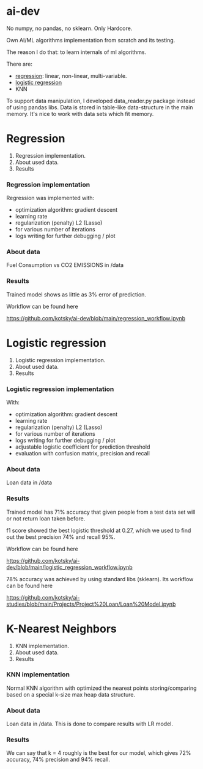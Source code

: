 # ai-dev


No numpy, no pandas, no sklearn. Only Hardcore. 

Own AI/ML algorithms implementation from scratch and its testing.

The reason I do that: to learn internals of ml algorithms.

There are:
- [regression](https://github.com/kotsky/ai-dev#regression): linear, non-linear, multi-variable.
- [logistic regression](https://github.com/kotsky/ai-dev#logistic-regression)
- KNN

To support data manipulation, I developed data_reader.py package instead of using pandas libs.
Data is stored in table-like data-structure in the main memory. 
It's nice to work with data sets which fit memory.

# Regression
1. Regression implementation.
2. About used data.
3. Results

### Regression implementation
Regression was implemented with:
- optimization algorithm: gradient descent
- learning rate
- regularization (penalty) L2 (Lasso)
- for various number of iterations
- logs writing for further debugging / plot

### About data
Fuel Consumption vs CO2 EMISSIONS in /data
### Results
Trained model shows as little as 3% error of prediction.

Workflow can be found here 

https://github.com/kotsky/ai-dev/blob/main/regression_workflow.ipynb

# Logistic regression
1. Logistic regression implementation.
2. About used data.
3. Results

### Logistic regression implementation
With:
- optimization algorithm: gradient descent
- learning rate
- regularization (penalty) L2 (Lasso)
- for various number of iterations
- logs writing for further debugging / plot
- adjustable logistic coefficient for prediction threshold
- evaluation with confusion matrix, precision and recall

### About data
Loan data in /data
### Results
Trained model has 71% accuracy that given people from a test data set will or not return loan taken before.

f1 score showed the best logistic threshold at 0.27, which we used to find out the best precision 74% and recall 95%.

Workflow can be found here 

https://github.com/kotsky/ai-dev/blob/main/logistic_regression_workflow.ipynb

78% accuracy was achieved by using standard libs (sklearn). 
Its workflow can be found here 

https://github.com/kotsky/ai-studies/blob/main/Projects/Project%20Loan/Loan%20Model.ipynb

# K-Nearest Neighbors
1. KNN implementation.
2. About used data.
3. Results

### KNN implementation
Normal KNN algorithm with optimized the nearest points storing/comparing 
based on a special k-size max heap data structure.

### About data
Loan data in /data. This is done to compare results with LR model.

### Results
We can say that k = 4 roughly is the best for our model, 
which gives 72% accuracy, 74% precision and 94% recall.

